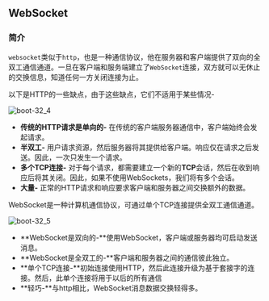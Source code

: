## WebSocket

### 简介

`websocket`类似于`http`，也是一种通信协议，他在服务器和客户端提供了双向的全双工通信通道。一旦在客户端和服务端建立了`WebSocket`连接，双方就可以无休止的交换信息，知道任何一方关闭连接为止。

以下是HTTP的一些缺点，由于这些缺点，它们不适用于某些情况-

 ![boot-32_4](https://www.javainuse.com/boot-32_4.jpg) 

- **传统的HTTP请求是单向的-** 在传统的客户端服务器通信中，客户端始终会发起请求。
- **半双工-** 用户请求资源，然后服务器将其提供给客户端。响应仅在请求之后发送。因此，一次只发生一个请求。
- **多个TCP连接-** 对于每个请求，都需要建立一个新的**TCP**会话，然后在收到响应后将其关闭。因此，如果不使用WebSockets，我们将有多个会话。
- **大量-** 正常的HTTP请求和响应要求客户端和服务器之间交换额外的数据。

 WebSocket是一种计算机通信协议，可通过单个TCP连接提供全双工通信通道。 

 ![boot-32_5](https://www.javainuse.com/boot-32_5.jpg) 

- **WebSocket是双向的-**使用WebSocket，客户端或服务器均可启动发送消息。
- **WebSocket是全双工的-**客户端和服务器之间的通信彼此独立。
- **单个TCP连接-**初始连接使用HTTP，然后此连接升级为基于套接字的连接。然后，此单个连接将用于以后的所有通信
- **轻巧-**与http相比，WebSocket消息数据交换轻得多。
